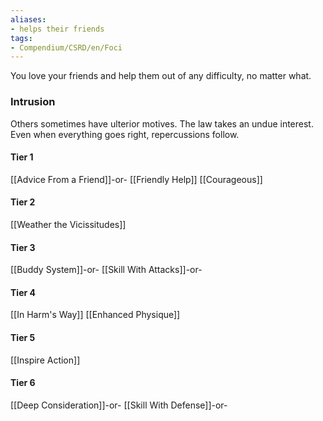 ```yaml
---
aliases:
- helps their friends
tags:
- Compendium/CSRD/en/Foci
---
```


You love your friends and help them out of any difficulty, no matter what.
 ### Intrusion
Others sometimes have ulterior motives. The law takes an undue interest. Even when everything goes right, repercussions follow.

#### Tier 1
[[Advice From a Friend]]-or-
[[Friendly Help]]
[[Courageous]]
#### Tier 2
[[Weather the Vicissitudes]]
#### Tier 3
[[Buddy System]]-or-
[[Skill With Attacks]]-or-
#### Tier 4
[[In Harm's Way]]
[[Enhanced Physique]]
#### Tier 5
[[Inspire Action]]
#### Tier 6
[[Deep Consideration]]-or-
[[Skill With Defense]]-or-
